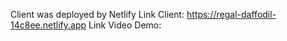 Client was deployed by Netlify
Link Client: https://regal-daffodil-14c8ee.netlify.app
Link Video Demo: 

